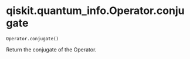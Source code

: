 # qiskit.quantum\_info.Operator.conjugate

`Operator.conjugate()`

Return the conjugate of the Operator.
